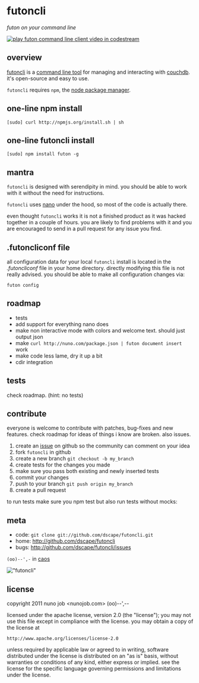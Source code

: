 # futoncli

*futon on your command line*

<a href="http://codestre.am/4fd7fdf69582b28f1f01c7bf"><img src="https://github.com/dscape/futoncli/raw/master/assets/play.png" alt="play futon command line client video in codestream"></a>

## overview

[futoncli](https://github.com/dscape/futoncli) is a [command line tool](http://en.wikipedia.org/wiki/Command-line_interface) for managing and interacting with [couchdb](http://couchdb.apache.org). it's open-source and easy to use.

`futoncli` requires `npm`, the [node package manager](http://npmjs.org).

## one-line npm install

    [sudo] curl http://npmjs.org/install.sh | sh

## one-line futoncli install

    [sudo] npm install futon -g

## mantra

`futoncli` is designed with serendipity in mind. you should be able to work with it without the need for instructions.

`futoncli` uses [nano](http://github.com/dscape/nano) under the hood, so most of the code is actually there. 

even thought `futoncli` works it is not a finished product as it was hacked together in a couple of hours. you are likely to find problems with it and you are encouraged to send in a pull request for any issue you find.

## .futoncliconf file

all configuration data for your local `futoncli` install is located in the *.futoncliconf* file in your home directory. directly modifying this file is not really advised. you should be able to make all configuration changes via:

    futon config

## roadmap

* tests
* add support for everything nano does
* make non interactive mode with colors and welcome text. should just output json
* make `curl http://nuno.com/package.json | futon document insert` work
* make code less lame, dry it up a bit
* cdir integration


## tests

check roadmap. (hint: no tests)

## contribute

everyone is welcome to contribute with patches, bug-fixes and new features. check roadmap for ideas of things i know are broken. also issues.

1. create an [issue][2] on github so the community can comment on your idea
2. fork `futoncli` in github
3. create a new branch `git checkout -b my_branch`
4. create tests for the changes you made
5. make sure you pass both existing and newly inserted tests
6. commit your changes
7. push to your branch `git push origin my_branch`
8. create a pull request

to run tests make sure you npm test but also run tests without mocks:

## meta

* code: `git clone git://github.com/dscape/futoncli.git`
* home: <http://github.com/dscape/futoncli>
* bugs: <http://github.com/dscape/futoncli/issues>

`(oo)--',-` in [caos][3]

!["futoncli"](https://github.com/dscape/futoncli/raw/master/assets/screen.png "futon command line client")

## license

copyright 2011 nuno job <nunojob.com> (oo)--',--

licensed under the apache license, version 2.0 (the "license");
you may not use this file except in compliance with the license.
you may obtain a copy of the license at

    http://www.apache.org/licenses/license-2.0

unless required by applicable law or agreed to in writing, software
distributed under the license is distributed on an "as is" basis,
without warranties or conditions of any kind, either express or implied.
see the license for the specific language governing permissions and
limitations under the license.

[2]: http://github.com/dscape/futoncli/issues
[3]: http://caos.di.uminho.pt/